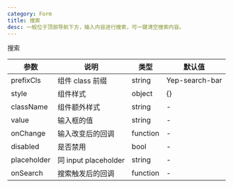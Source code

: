 ```yaml
---
category: Form
title: 搜索
desc: 一般位于顶部导航下方，输入内容进行搜索，可一键清空搜索内容。
---
```


搜索

<DEMO>

| 参数        | 说明                 | 类型     | 默认值         |
| ----------- | -------------------- | -------- | -------------- |
| prefixCls   | 组件 class 前缀      | string   | Yep-search-bar |
| style       | 组件样式             | object   | {}             |
| className   | 组件额外样式         | string   | -              |
| value       | 输入框的值           | string   | -              |
| onChange    | 输入改变后的回调     | function | -              |
| disabled    | 是否禁用             | bool     | -              |
| placeholder | 同 input placeholder | string   | -              |
| onSearch    | 搜索触发后的回调     | function | -              |

